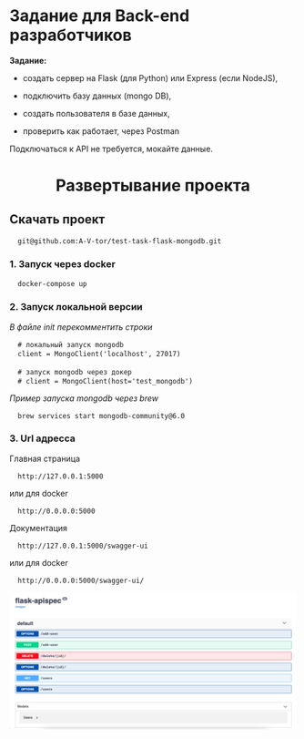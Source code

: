 # Задание для Back-end разработчиков

**Задание:**

- создать сервер на Flask (для Python) или Express (если NodeJS),

- подключить базу данных (mongo DB),

- создать пользователя в базе данных,

- проверить как работает, через Postman

Подключаться к API не требуется, мокайте данные.

<h1 align="center">Развертывание проекта</h1>

<h2>Скачать проект</h2>

```
  git@github.com:A-V-tor/test-task-flask-mongodb.git
```

<h3>1. Запуск через docker</h3>

```
  docker-compose up
```

<h3>2. Запуск локальной версии</h3>

<i>В файле init перекомментить строки</i>

```
  # локальный запуск mongodb
  client = MongoClient('localhost', 27017)

  # запуск mongodb через докер
  # client = MongoClient(host='test_mongodb')

```
<i>Пример запуска mongodb через brew</i>

```
  brew services start mongodb-community@6.0
```

<h3>3. Url адресса</h3>

<p>Главная страница</p>

```
  http://127.0.0.1:5000  
```

или для docker

```
  http://0.0.0.0:5000
```

<p>Документация</p>

```
  http://127.0.0.1:5000/swagger-ui 
```

или для docker

```
  http://0.0.0.0:5000/swagger-ui/
```

<img src="https://github.com/A-V-tor/test-task-flask-mongodb/blob/main/documentation.png">
